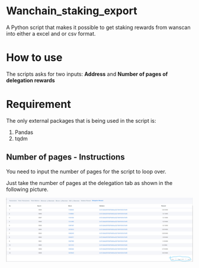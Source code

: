# Wanchain_staking_export
A Python script that makes it possible to get staking rewards from wanscan into either a excel and or csv format. 

# How to use
The scripts asks for two inputs: **Address** and **Number of pages of delegation rewards**

# Requirement
The only external packages that is being used in the script is: 
1. Pandas
2. tqdm

## Number of pages - Instructions
You need to input the number of pages for the script to loop over. 

Just take the number of pages at the delegation tab as shown in the following picture. 

![Instructions](https://github.com/fc0712/Wanchain_staking_export/blob/master/Wanchain%20-%20Page%20Instructions.jpg)

